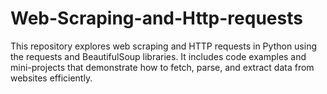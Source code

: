 # Web-Scraping-and-Http-requests
This repository explores web scraping and HTTP requests in Python using the requests and BeautifulSoup libraries. It includes code examples and mini-projects that demonstrate how to fetch, parse, and extract data from websites efficiently.
